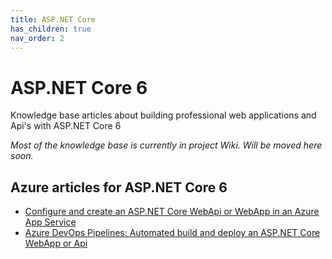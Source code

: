 ```yaml
---
title: ASP.NET Core
has_children: true
nav_order: 2
---
```


# ASP.NET Core 6

Knowledge base articles about building professional web applications and Api's with ASP.NET Core 6

_Most of the knowledge base is currently in project Wiki. Will be moved here soon._

## Azure articles for ASP.NET Core 6

* [Configure and create an ASP.NET Core WebApi or WebApp in an Azure App Service](/docs/azure/appservice)
* [Azure DevOps Pipelines: Automated build and deploy an ASP.NET Core WebApp or Api](/docs/azure/pipelines)
